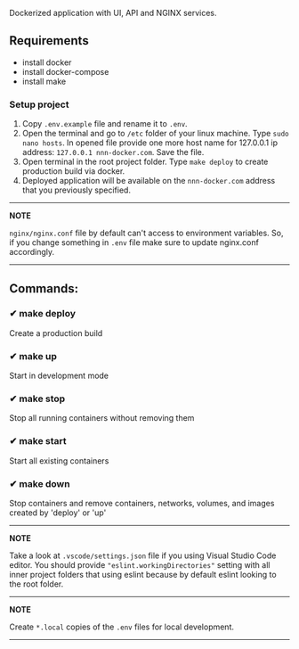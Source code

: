 Dockerized application with UI, API and NGINX services.

## Requirements

- install docker
- install docker-compose
- install make

### Setup project

1. Copy `.env.example` file and rename it to `.env`.
2. Open the terminal and go to `/etc` folder of your linux machine. Type `sudo nano hosts`. In opened file provide one more host name for 127.0.0.1 ip address: `127.0.0.1 nnn-docker.com`. Save the file.
3. Open terminal in the root project folder. Type `make deploy` to create production build via docker.
4. Deployed application will be available on the `nnn-docker.com` address that you previously specified.

---

**NOTE**

`nginx/nginx.conf` file by default can't access to environment variables. So, if you change something in `.env` file make sure to update nginx.conf accordingly.

---

## Commands:

### ✔ make deploy

Create a production build

### ✔ make up

Start in development mode

### ✔ make stop

Stop all running containers without removing them

### ✔ make start

Start all existing containers

### ✔ make down

Stop containers and remove containers, networks, volumes, and images created by 'deploy' or 'up'

---

**NOTE**

Take a look at `.vscode/settings.json` file if you using Visual Studio Code editor. You should provide `"eslint.workingDirectories"` setting with all inner project folders that using eslint because by default eslint looking to the root folder.

---

**NOTE**

Create `*.local` copies of the `.env` files for local development.

---
